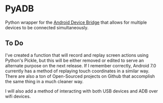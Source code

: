 # PyADB


Python wrapper for the [Android Device Bridge](https://developer.android.com/studio/command-line/adb.html) that allows for multiple devices to be connected simultaneously.

## To Do

I've created a function that will record and replay screen actions using Python's Pickle, but this will be either removed or edited to serve an alternate purpose on the next release.  If I remember correctly, Android 7.0 currently has a method of replaying touch coordinates in a similar way.  There are also a ton of Open-Sourced projects on Github that accomplish the same thing in a much cleaner way.

I will also add a method of interacting with both USB devices and ADB over wifi devices.
